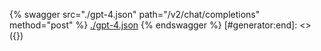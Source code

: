 [#generator:start]: <> ({ "template": "openapi" })
{% swagger src="./gpt-4.json" path="/v2/chat/completions" method="post" %}
[./gpt-4.json](./gpt-4.json)
{% endswagger %}
[#generator:end]: <> ({})